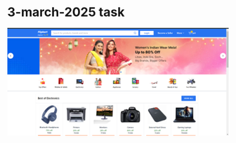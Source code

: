 # 3-march-2025 task 

![Demo App](https://github.com/KasavRushikesh09/Flipkart-clone-3-mar-/blob/main/Screenshot%202025-03-03%20201022.png)
